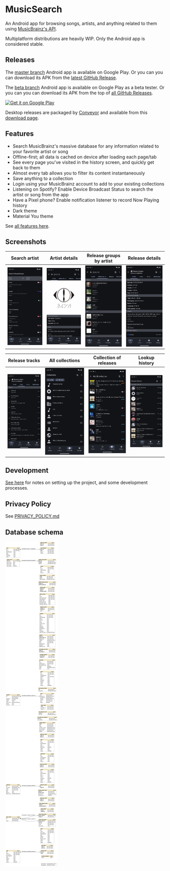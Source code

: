 # MusicSearch

An Android app for browsing songs, artists, and anything related to them
using [MusicBrainz's API](https://wiki.musicbrainz.org/MusicBrainz_API).

Multiplatform distributions are heavily WIP. Only the Android app is considered stable.

## Releases

The [master branch](https://github.com/lydavid/MusicSearch/tree/master) Android app is available on Google Play.
Or you can you can download its APK from the [latest GitHub Release](https://github.com/lydavid/MusicSearch/releases/latest/).

The [beta branch](https://github.com/lydavid/MusicSearch) Android app is available on Google Play as a beta tester.
Or you can you can download its APK from the top of [all GitHub Releases](https://github.com/lydavid/MusicSearch/releases/).

<a href="https://play.google.com/store/apps/details?id=io.github.lydavid.musicsearch">
    <img alt="Get it on Google Play" height="80"
        src="https://play.google.com/intl/en_ca/badges/static/images/badges/en_badge_web_generic.png" />
</a>

Desktop releases are packaged by [Conveyor](https://www.hydraulic.dev/) and available from this [download page](https://github.com/lydavid/MusicSearch/download.html).

## Features

- Search MusicBrainz's massive database for any information related to your favorite artist or song
- Offline-first; all data is cached on device after loading each page/tab
- See every page you've visited in the history screen, and quickly get back to them
- Almost every tab allows you to filter its content instantaneously
- Save anything to a collection
- Login using your MusicBrainz account to add to your existing collections
- Listening on Spotify? Enable Device Broadcast Status to search the artist or song from the app
- Have a Pixel phone? Enable notification listener to record Now Playing history
- Dark theme
- Material You theme

See [all features here](./docs/all_features.md).

## Screenshots

| Search artist                             | Artist details                             | Release groups by artist                          | Release details                             |
|-------------------------------------------|--------------------------------------------|---------------------------------------------------|---------------------------------------------|
| ![](assets/screenshots/search_artist.png) | ![](assets/screenshots/artist_details.png) | ![](assets/screenshots/artist_release_groups.png) | ![](assets/screenshots/release_details.png) | 

| Release tracks                             | All collections                             | Collection of releases                 | Lookup history                             |
|--------------------------------------------|---------------------------------------------|----------------------------------------|--------------------------------------------|
| ![](assets/screenshots/release_tracks.png) | ![](assets/screenshots/all_collections.png) | ![](assets/screenshots/collection.png) | ![](assets/screenshots/lookup_history.png) |

## Development

[See here](./docs/README.md) for notes on setting up the project, and some development processes.

## Privacy Policy

See [PRIVACY_POLICY.md](PRIVACY_POLICY.md)

## Database schema

![](assets/musicsearch_db_schema.svg)
